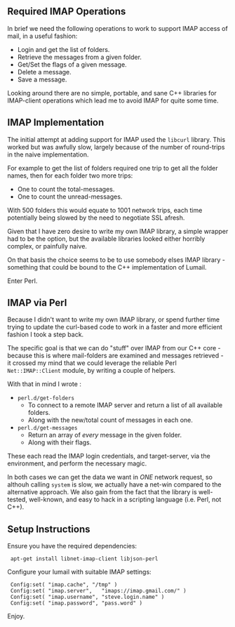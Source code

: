 

Required IMAP Operations
------------------------

In brief we need the following operations to work to support IMAP
access of mail, in a useful fashion:

* Login and get the list of folders.
* Retrieve the messages from a given folder.
* Get/Set the flags of a given message.
* Delete a message.
* Save a message.

Looking around there are no simple, portable, and sane C++ libraries
for IMAP-client operations which lead me to avoid IMAP for quite some
time.


IMAP Implementation
-------------------

The initial attempt at adding support for IMAP used the `libcurl`
library.  This worked but was awfully slow, largely because of the
number of round-trips in the naive implementation.

For example to get the list of folders required one trip to get all
the folder names, then for each folder two more trips:

* One to count the total-messages.
* One to count the unread-messages.

With 500 folders this would equate to 1001 network trips, each time
potentially being slowed by the need to negotiate SSL afresh.

Given that I have zero desire to write my own IMAP library, a simple
wrapper had to be the option, but the available libraries looked
either horribly complex, or painfully naive.

On that basis the choice seems to be to use somebody elses IMAP
library - something that could be bound to the C++ implementation
of Lumail.

Enter Perl.


IMAP via Perl
-------------

Because I didn't want to write my own IMAP library, or spend further
time trying to update the curl-based code to work in a faster and
more efficient fashion I took a step back.

The specific goal is that we can do "stuff" over IMAP from our C++
core - because this is where mail-folders are examined and messages
retrieved - it crossed my mind that we could leverage the reliable
Perl `Net::IMAP::Client` module, by writing a couple of helpers.

With that in mind I wrote :

* `perl.d/get-folders`
    * To connect to a remote IMAP server and return a list of all available folders.
    * Along with the new/total count of messages in each one.
* `perl.d/get-messages`
    * Return an array of *every* message in the given folder.
    * Along with their flags.

These each read the IMAP login credentials, and target-server, via the
environment, and perform the necessary magic.

In both cases we can get the data we want in *ONE* network request,
so althouh calling `system` is slow, we actually have a net-win compared
to the alternative approach.    We also gain from the fact that the
library is well-tested, well-known, and easy to hack in a scripting
language (i.e. Perl, not C++).



Setup Instructions
------------------

Ensure you have the required dependencies:

     apt-get install libnet-imap-client libjson-perl

Configure your lumail with suitable IMAP settings:

     Config:set( "imap.cache", "/tmp" )
     Config:set( "imap.server",   "imaps://imap.gmail.com/" )
     Config:set( "imap.username", "steve.login.name" )
     Config:set( "imap.password", "pass.word" )

Enjoy.


